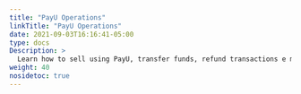 ```yaml
---
title: "PayU Operations"
linkTitle: "PayU Operations"
date: 2021-09-03T16:16:41-05:00
type: docs
Description: >
  Learn how to sell using PayU, transfer funds, refund transactions e manage disputes.
weight: 40
nosidetoc: true
---
```


